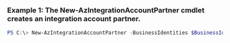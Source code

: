 ### Example 1: The New-AzIntegrationAccountPartner cmdlet creates an integration account partner.
```powershell
PS C:\> New-AzIntegrationAccountPartner -BusinessIdentities $BusinessIdentities -Name IntegrationAccount31 -PartnerName IntegrationAccountPartner22 -ResourceGroupName ResourceGroup11
```

